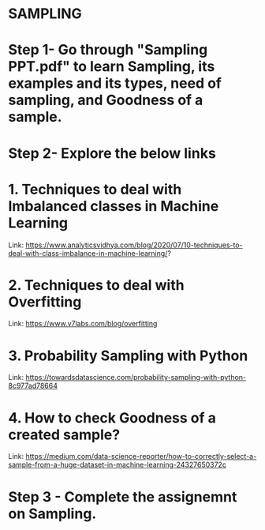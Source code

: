 # **SAMPLING**
# **Step 1- Go through "Sampling PPT.pdf" to learn Sampling, its examples and its types, need of sampling, and Goodness of a sample.**
# **Step 2- Explore the below links**
# **1. Techniques to deal with Imbalanced classes in Machine Learning**
Link: https://www.analyticsvidhya.com/blog/2020/07/10-techniques-to-deal-with-class-imbalance-in-machine-learning/?
# **2. Techniques to deal with Overfitting**
Link: https://www.v7labs.com/blog/overfitting
# **3. Probability Sampling with Python**
Link: https://towardsdatascience.com/probability-sampling-with-python-8c977ad78664
# **4. How to check Goodness of a created sample?**
Link: https://medium.com/data-science-reporter/how-to-correctly-select-a-sample-from-a-huge-dataset-in-machine-learning-24327650372c
# **Step 3 - Complete the assignemnt on Sampling.**
